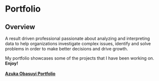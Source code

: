 # Portfolio

## Overview 
A result driven professional passionate about analyzing and interpreting data to help organizations investigate complex issues, identify and solve problems in order to make better decisions and drive growth.

My portfolio showcases some of the projects that I have been working on. **Enjoy!**
<br /><br />
**[Azuka Obasuyi Portfolio](https://aobasuyi.github.io/Portfolio/)** 

  
